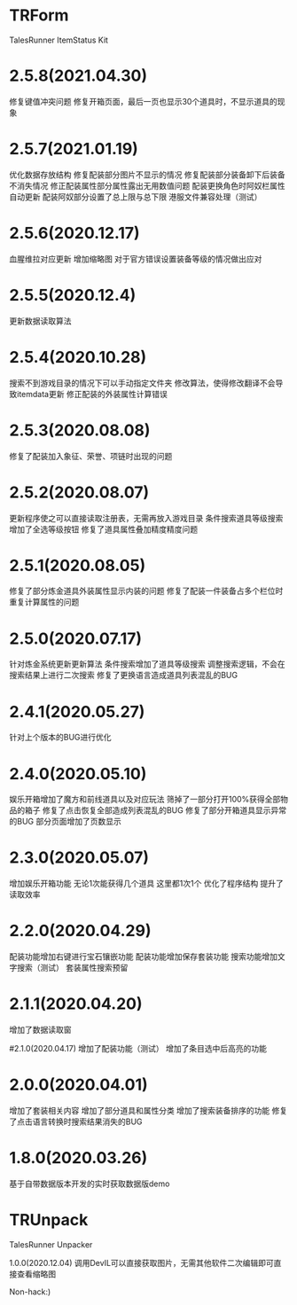 # TRForm
TalesRunner ItemStatus Kit

# 2.5.8(2021.04.30)
修复键值冲突问题
修复开箱页面，最后一页也显示30个道具时，不显示道具的现象

# 2.5.7(2021.01.19)
优化数据存放结构
修复配装部分图片不显示的情况
修复配装部分装备卸下后装备不消失情况
修正配装属性部分属性露出无用数值问题
配装更换角色时阿奴栏属性自动更新
配装阿奴部分设置了总上限与总下限
港服文件兼容处理（测试）

# 2.5.6(2020.12.17)
血腥维拉对应更新
增加缩略图
对于官方错误设置装备等级的情况做出应对

# 2.5.5(2020.12.4)
更新数据读取算法

# 2.5.4(2020.10.28)
搜索不到游戏目录的情况下可以手动指定文件夹
修改算法，使得修改翻译不会导致itemdata更新
修正配装的外装属性计算错误

# 2.5.3(2020.08.08)
修复了配装加入象征、荣誉、项链时出现的问题

# 2.5.2(2020.08.07)
更新程序使之可以直接读取注册表，无需再放入游戏目录
条件搜索道具等级搜索增加了全选等级按钮
修复了道具属性叠加精度精度问题

# 2.5.1(2020.08.05)
修复了部分炼金道具外装属性显示内装的问题
修复了配装一件装备占多个栏位时重复计算属性的问题

# 2.5.0(2020.07.17)
针对炼金系统更新更新算法
条件搜索增加了道具等级搜索
调整搜索逻辑，不会在搜索结果上进行二次搜索
修复了更换语言造成道具列表混乱的BUG

# 2.4.1(2020.05.27)
针对上个版本的BUG进行优化

# 2.4.0(2020.05.10)
娱乐开箱增加了魔方和前线道具以及对应玩法
筛掉了一部分打开100%获得全部物品的箱子
修复了点击恢复全部造成列表混乱的BUG
修复了部分开箱道具显示异常的BUG
部分页面增加了页数显示

# 2.3.0(2020.05.07)
增加娱乐开箱功能
无论1次能获得几个道具 这里都1次1个
优化了程序结构 提升了读取效率

# 2.2.0(2020.04.29)
配装功能增加右键进行宝石镶嵌功能
配装功能增加保存套装功能
搜索功能增加文字搜索（测试）
套装属性搜索预留

# 2.1.1(2020.04.20)
增加了数据读取窗

#2.1.0(2020.04.17)
增加了配装功能（测试）
增加了条目选中后高亮的功能

# 2.0.0(2020.04.01)
增加了套装相关内容
增加了部分道具和属性分类
增加了搜索装备排序的功能
修复了点击语言转换时搜索结果消失的BUG

# 1.8.0(2020.03.26)
基于自带数据版本开发的实时获取数据版demo

# TRUnpack
TalesRunner Unpacker

1.0.0(2020.12.04)
调用DevIL可以直接获取图片，无需其他软件二次编辑即可直接查看缩略图

Non-hack:)
